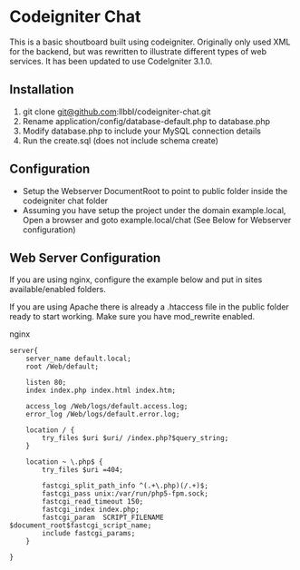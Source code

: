 # Codeigniter Chat

This is a basic shoutboard built using codeigniter. Originally only used XML for the backend, 
but was rewritten to illustrate different types of web services. It has been updated to use 
CodeIgniter 3.1.0.

## Installation

1. git clone git@github.com:llbbl/codeigniter-chat.git
2. Rename application/config/database-default.php to database.php
3. Modify database.php to include your MySQL connection details
4. Run the create.sql (does not include schema create)

## Configuration

* Setup the Webserver DocumentRoot to point to public folder inside the codeigniter chat folder
* Assuming you have setup the project under the domain example.local, Open a browser and goto example.local/chat (See Below for Webserver configuration)

## Web Server Configuration

If you are using nginx, configure the example below and put in sites available/enabled folders. 

If you are using Apache there is already a .htaccess file in the public folder ready to start working. Make sure you have mod_rewrite enabled. 


nginx

```
server{
	server_name default.local;
	root /Web/default;
	
	listen 80;
	index index.php index.html index.htm;
	
    access_log /Web/logs/default.access.log;
    error_log /Web/logs/default.error.log;
	
	location / {
		try_files $uri $uri/ /index.php?$query_string;
	}

	location ~ \.php$ {
		try_files $uri =404;
			
		fastcgi_split_path_info ^(.+\.php)(/.+)$;
		fastcgi_pass unix:/var/run/php5-fpm.sock;
		fastcgi_read_timeout 150;
		fastcgi_index index.php;
		fastcgi_param  SCRIPT_FILENAME $document_root$fastcgi_script_name;
		include fastcgi_params;
	}
	
}
```

